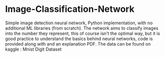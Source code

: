 # Image-Classification-Network
Simple image detection neural network, Python implementation, with no additional ML libraries (from scratch). The network aims to classify images into the number they represent, this of course isn't the optimal way, but it is good practice to understand the basics behind neural networks, code is provided along with and an explanation PDF.
The data can be found on kaggle : Mnist Digit Dataset
